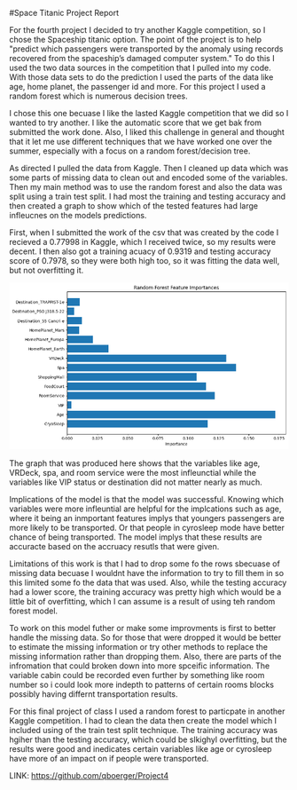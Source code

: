 #Space Titanic Project Report 

For the fourth project I decided to try another Kaggle competition, so I chose the Spaceship titanic option. The point of the project is to help "predict which passengers were transported by the anomaly using records recovered from the spaceship’s damaged computer system." To do this I used the two data sources in the competition that I pulled into my code. With those data sets to do the prediction I used the parts of the data like age, home planet, the passenger id and more. For this project I used a random forest which is numerous decision trees. 

I chose this one becuase I like the lasted Kaggle competition that we did so I wanted to try another. I like the automatic score that we get bak from submitted the work done. Also, I liked this challenge in general and thought that it let me use different techniques that we have worked one over the summer, especially with a focus on a random forest/decision tree. 

As directed I pulled the data from Kaggle. Then I cleaned up data which was some parts of missing data to clean out and encoded some of the variables. Then my main method was to use the random forest and also the data was split using a train test split. I had most the training and testing accuracy and then created a graph to show which of the tested features had large infleucnes on the models predictions. 

First, when I submitted the work of the csv that was created by the code I recieved a 0.77998 in Kaggle, which I received twice, so my results were decent. I then also got a training acuacy of 0.9319 and testing accuracy score of 0.7978, so they were both high too, so it was fitting the data well, but not overfitting it.

![alt text](image.png)

The graph that was produced here shows that the variables like age, VRDeck, spa, and room service were the most infleunctial while the variables like VIP status or destination did not matter nearly as much. 


Implications of the model is that the model was successful. Knowing which variables were more infleuntial are helpful for the implcations such as age, where it being an inmportant features implys that youngers passengers are more likely to be transported. Or that people in cyrosleep mode have better chance of being transported. The model implys that these results are accuracte based on the accruacy resutls that were given. 

Limitations of this work is that I had to drop some fo the rows sbecuase of missing data becuase I wouldnt have the information to try to fill them in so this limited some fo the data that was used. Also, while the testing accuracy had a lower score, the training accuracy was pretty high which would be a little bit of overfitting, which I can assume is a result of using teh random forest model. 

To work on this model futher or make some improvments is first to better handle the missing data. So for those that were dropped it would be better to estimate the missing information or try other methods to replace the missing information rather than dropping them. Also, there are parts of the infromation that could broken down into more spceific information. The variable cabin could be recorded even further by something like room number so i could look more indepth to patterns of certain rooms blocks possibly having differnt transportation results. 

For this final project of class I used a random forest to particpate in another Kaggle competition. I had to clean the data then create the model which I included using of the train test split technique. The training accuracy was hgiher than the testing accuracy, which could be slkighyl overfitting, but the results were good and inedicates certain variables like age or cyrosleep have more of an impact on if people were transported. 

LINK: https://github.com/qboerger/Project4




